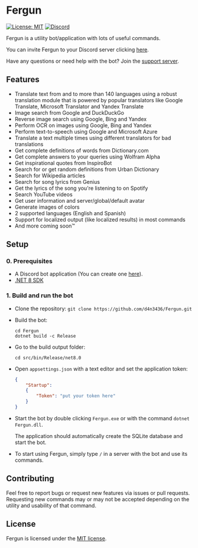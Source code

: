 # Fergun
[![License: MIT](https://img.shields.io/badge/License-MIT-green.svg)](LICENSE) [![Discord](https://discord.com/api/guilds/460627183501574144/widget.png)](https://discord.gg/V3TgaZRUPX)

Fergun is a utility bot/application with lots of useful commands.

You can invite Fergun to your Discord server clicking [here](https://discord.com/oauth2/authorize?client_id=680507783359365121&scope=bot%20applications.commands).

Have any questions or need help with the bot? Join the [support server](https://discord.gg/V3TgaZRUPX).

## Features
- Translate text from and to more than 140 languages using a robust translation module that is powered by popular translators like Google Translate, Microsoft Translator and Yandex Translate
- Image search from Google and DuckDuckGo
- Reverse image search using Google, Bing and Yandex
- Perform OCR on images using Google, Bing and Yandex
- Perform text-to-speech using Google and Microsoft Azure
- Translate a text multiple times using different translators for bad translations
- Get complete definitions of words from Dictionary.com
- Get complete answers to your queries using Wolfram Alpha
- Get inspirational quotes from InspiroBot
- Search for or get random definitions from Urban Dictionary
- Search for Wikipedia articles
- Search for song lyrics from Genius
- Get the lyrics of the song you're listening to on Spotify
- Search YouTube videos
- Get user information and server/global/default avatar
- Generate images of colors
- 2 supported languages (English and Spanish)
- Support for localized output (like localized results) in most commands
- And more coming soon™️

## Setup

### 0. Prerequisites
* A Discord bot application (You can create one [here](https://discord.com/developers/applications)).
* [.NET 8 SDK](https://dotnet.microsoft.com/download)

### 1. Build and run the bot
* Clone the repository:
  `git clone https://github.com/d4n3436/Fergun.git`
  
* Build the bot:
  ```
  cd Fergun
  dotnet build -c Release
  ```
  
* Go to the build output folder: 
  ```
  cd src/bin/Release/net8.0
  ```
  
* Open `appsettings.json` with a text editor and set the application token:
  ```json
  {
      "Startup":
      {
          "Token": "put your token here"
      }
  }
  ```
  
* Start the bot by double clicking `Fergun.exe` or with the command `dotnet Fergun.dll`.

  The application should automatically create the SQLite database and start the bot.

* To start using Fergun, simply type `/` in a server with the bot and use its commands.

## Contributing
Feel free to report bugs or request new features via issues or pull requests. Requesting new commands may or may not be accepted depending on the utility and usability of that command.

## License
Fergun is licensed under the [MIT license](LICENSE).
